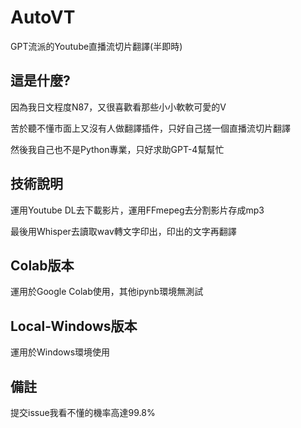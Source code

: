 # AutoVT
GPT流派的Youtube直播流切片翻譯(半即時)

## 這是什麼?
因為我日文程度N87，又很喜歡看那些小小軟軟可愛的V

苦於聽不懂市面上又沒有人做翻譯插件，只好自己搓一個直播流切片翻譯

然後我自己也不是Python專業，只好求助GPT-4幫幫忙

## 技術說明
運用Youtube DL去下載影片，運用FFmepeg去分割影片存成mp3

最後用Whisper去讀取wav轉文字印出，印出的文字再翻譯

## Colab版本
運用於Google Colab使用，其他ipynb環境無測試

## Local-Windows版本
運用於Windows環境使用


## 備註
提交issue我看不懂的機率高達99.8%



